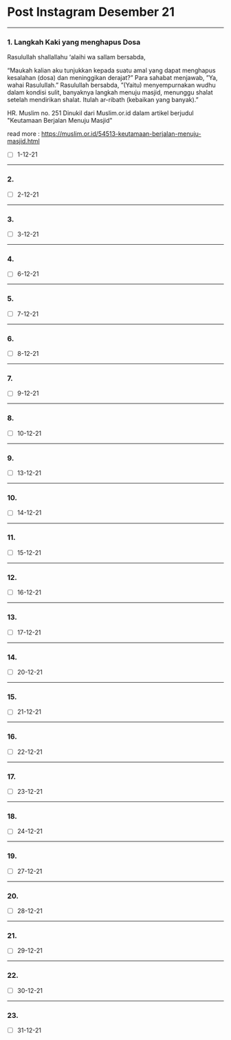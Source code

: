 # Post Instagram Desember 21

___

### 1. Langkah Kaki yang menghapus Dosa

Rasulullah shallallahu ‘alaihi wa sallam bersabda,

“Maukah kalian aku tunjukkan kepada suatu amal yang dapat menghapus kesalahan (dosa) dan meninggikan derajat?” Para sahabat menjawab, ”Ya, wahai Rasulullah.” Rasulullah bersabda, ”(Yaitu) menyempurnakan wudhu dalam kondisi sulit, banyaknya langkah menuju masjid, menunggu shalat setelah mendirikan shalat. Itulah ar-ribath (kebaikan yang banyak).”

HR. Muslim no. 251
Dinukil dari Muslim.or.id dalam artikel berjudul "Keutamaan Berjalan Menuju Masjid"

read more : https://muslim.or.id/54513-keutamaan-berjalan-menuju-masjid.html

- [ ] 1-12-21

___

### 2.

- [ ] 2-12-21

___

### 3.

- [ ] 3-12-21

___

### 4.

- [ ] 6-12-21

____

### 5.

- [ ] 7-12-21

___

### 6.

- [ ] 8-12-21

___

### 7.

- [ ] 9-12-21

___

### 8.

- [ ] 10-12-21

___

### 9.

- [ ] 13-12-21

___

### 10.

- [ ] 14-12-21

___

### 11.

- [ ] 15-12-21

____

### 12.

- [ ] 16-12-21

___

### 13.

- [ ] 17-12-21

___

### 14.

- [ ] 20-12-21

___

### 15.

- [ ] 21-12-21

___

### 16.

- [ ] 22-12-21

___

### 17.

- [ ] 23-12-21

___

### 18.

- [ ] 24-12-21

___

### 19.

- [ ] 27-12-21 

___

### 20.

- [ ] 28-12-21

___

### 21.

- [ ] 29-12-21

___

### 22.

- [ ] 30-12-21

---

### 23.

- [ ] 31-12-21
